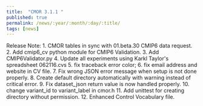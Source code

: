 ```yaml
---
title:  "CMOR 3.1.1 "
published: true
permalink: /news/:year/:month/:day/:title/
tags: [news]
---
```


Release Note: 1. CMOR tables in sync with 01.beta.30 CMIP6 data request.  2. Add cmip6_cv python module for CMIP6 Validation.  3. Add CMIP6Validator.py 4. Update all experiments using Karkl Taylor's spreadsheet 062116.cvs 5. fix traceback error color; 6. fix email address and website in CV file.  7. Fix wrong JSON error message when setup is not done properly.  8. Create default directory automatically with warning instead of critical error.  9. Fix dataset_json return value is now handled properly.  10. change variant_id to variant_label in cmor.h 11. Add unittest for creating directory without permission.  12. Enhanced Control Vocabulary file.

 

